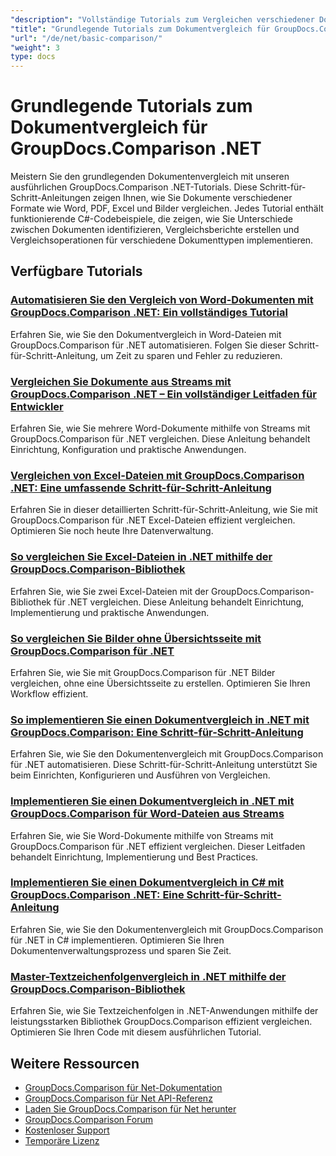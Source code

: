 ```yaml
---
"description": "Vollständige Tutorials zum Vergleichen verschiedener Dokumenttypen wie Word, PDF, Excel, Bilder und mehr mit GroupDocs.Comparison für .NET."
"title": "Grundlegende Tutorials zum Dokumentvergleich für GroupDocs.Comparison .NET"
"url": "/de/net/basic-comparison/"
"weight": 3
type: docs
---
```

# Grundlegende Tutorials zum Dokumentvergleich für GroupDocs.Comparison .NET

Meistern Sie den grundlegenden Dokumentenvergleich mit unseren ausführlichen GroupDocs.Comparison .NET-Tutorials. Diese Schritt-für-Schritt-Anleitungen zeigen Ihnen, wie Sie Dokumente verschiedener Formate wie Word, PDF, Excel und Bilder vergleichen. Jedes Tutorial enthält funktionierende C#-Codebeispiele, die zeigen, wie Sie Unterschiede zwischen Dokumenten identifizieren, Vergleichsberichte erstellen und Vergleichsoperationen für verschiedene Dokumenttypen implementieren.

## Verfügbare Tutorials

### [Automatisieren Sie den Vergleich von Word-Dokumenten mit GroupDocs.Comparison .NET: Ein vollständiges Tutorial](./automate-word-compare-groupdocs-net-tutorial/)
Erfahren Sie, wie Sie den Dokumentvergleich in Word-Dateien mit GroupDocs.Comparison für .NET automatisieren. Folgen Sie dieser Schritt-für-Schritt-Anleitung, um Zeit zu sparen und Fehler zu reduzieren.

### [Vergleichen Sie Dokumente aus Streams mit GroupDocs.Comparison .NET – Ein vollständiger Leitfaden für Entwickler](./compare-documents-groupdocs-comparison-net/)
Erfahren Sie, wie Sie mehrere Word-Dokumente mithilfe von Streams mit GroupDocs.Comparison für .NET vergleichen. Diese Anleitung behandelt Einrichtung, Konfiguration und praktische Anwendungen.

### [Vergleichen von Excel-Dateien mit GroupDocs.Comparison .NET: Eine umfassende Schritt-für-Schritt-Anleitung](./groupdocs-comparison-net-excel-files-step-by-step-guide/)
Erfahren Sie in dieser detaillierten Schritt-für-Schritt-Anleitung, wie Sie mit GroupDocs.Comparison für .NET Excel-Dateien effizient vergleichen. Optimieren Sie noch heute Ihre Datenverwaltung.

### [So vergleichen Sie Excel-Dateien in .NET mithilfe der GroupDocs.Comparison-Bibliothek](./compare-excel-files-dotnet-groupdocs-comparison/)
Erfahren Sie, wie Sie zwei Excel-Dateien mit der GroupDocs.Comparison-Bibliothek für .NET vergleichen. Diese Anleitung behandelt Einrichtung, Implementierung und praktische Anwendungen.

### [So vergleichen Sie Bilder ohne Übersichtsseite mit GroupDocs.Comparison für .NET](./compare-images-without-summary-page-groupdocs-net/)
Erfahren Sie, wie Sie mit GroupDocs.Comparison für .NET Bilder vergleichen, ohne eine Übersichtsseite zu erstellen. Optimieren Sie Ihren Workflow effizient.

### [So implementieren Sie einen Dokumentvergleich in .NET mit GroupDocs.Comparison: Eine Schritt-für-Schritt-Anleitung](./implement-document-comparison-groupdocs-net/)
Erfahren Sie, wie Sie den Dokumentenvergleich mit GroupDocs.Comparison für .NET automatisieren. Diese Schritt-für-Schritt-Anleitung unterstützt Sie beim Einrichten, Konfigurieren und Ausführen von Vergleichen.

### [Implementieren Sie einen Dokumentvergleich in .NET mit GroupDocs.Comparison für Word-Dateien aus Streams](./document-comparison-groupdocs-comparison-net-csharp/)
Erfahren Sie, wie Sie Word-Dokumente mithilfe von Streams mit GroupDocs.Comparison für .NET effizient vergleichen. Dieser Leitfaden behandelt Einrichtung, Implementierung und Best Practices.

### [Implementieren Sie einen Dokumentvergleich in C# mit GroupDocs.Comparison .NET: Eine Schritt-für-Schritt-Anleitung](./groupdocs-comparison-net-document-comparison-csharp/)
Erfahren Sie, wie Sie den Dokumentenvergleich mit GroupDocs.Comparison für .NET in C# implementieren. Optimieren Sie Ihren Dokumentenverwaltungsprozess und sparen Sie Zeit.

### [Master-Textzeichenfolgenvergleich in .NET mithilfe der GroupDocs.Comparison-Bibliothek](./groupdocs-comparison-net-text-string-compare/)
Erfahren Sie, wie Sie Textzeichenfolgen in .NET-Anwendungen mithilfe der leistungsstarken Bibliothek GroupDocs.Comparison effizient vergleichen. Optimieren Sie Ihren Code mit diesem ausführlichen Tutorial.

## Weitere Ressourcen

- [GroupDocs.Comparison für Net-Dokumentation](https://docs.groupdocs.com/comparison/net/)
- [GroupDocs.Comparison für Net API-Referenz](https://reference.groupdocs.com/comparison/net/)
- [Laden Sie GroupDocs.Comparison für Net herunter](https://releases.groupdocs.com/comparison/net/)
- [GroupDocs.Comparison Forum](https://forum.groupdocs.com/c/comparison)
- [Kostenloser Support](https://forum.groupdocs.com/)
- [Temporäre Lizenz](https://purchase.groupdocs.com/temporary-license/)